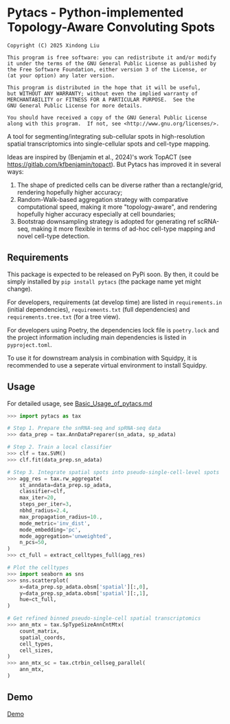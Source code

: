 # Pytacs - Python-implemented Topology-Aware Convoluting Spots

```
Copyright (C) 2025 Xindong Liu

This program is free software: you can redistribute it and/or modify
it under the terms of the GNU General Public License as published by
the Free Software Foundation, either version 3 of the License, or
(at your option) any later version.

This program is distributed in the hope that it will be useful,
but WITHOUT ANY WARRANTY; without even the implied warranty of
MERCHANTABILITY or FITNESS FOR A PARTICULAR PURPOSE.  See the
GNU General Public License for more details.

You should have received a copy of the GNU General Public License
along with this program.  If not, see <http://www.gnu.org/licenses/>.
```

A tool for segmenting/integrating sub-cellular spots in high-resolution spatial
transcriptomics into single-cellular spots and cell-type mapping.

Ideas are inspired by (Benjamin et al., 2024)'s work TopACT
(see https://gitlab.com/kfbenjamin/topact).
But Pytacs has improved it in several ways:

1. The shape of predicted cells can be diverse rather than a rectangle/grid, rendering hopefully higher accuracy;
2. Random-Walk-based aggregation strategy with comparative computational speed, making it more
"topology-aware", and rendering hopefully higher accuracy especially at cell boundaries;
3. Bootstrap downsampling strategy is adopted for generating ref scRNA-seq, making it
more flexible in terms of ad-hoc cell-type mapping and novel cell-type detection.

## Requirements
This package is expected to be released on PyPi soon. By then, it could be simply
installed by `pip install pytacs` (the package name yet might change).

For developers, requirements (at develop time) are listed in
`requirements.in` (initial dependencies), `requirements.txt` (full dependencies)
and `requirements.tree.txt` (for a tree view).

For developers using Poetry,
the dependencies lock file is `poetry.lock` and the project information
including main dependencies is listed in `pyproject.toml`. 

To use it for downstream analysis in combination with Squidpy, it is recommended to use a seperate virtual environment to install Squidpy.

## Usage

For detailed usage, see [Basic_Usage_of_pytacs.md](./Basic_Usage_of_pytacs.md)

```Python
>>> import pytacs as tax

# Step 1. Prepare the snRNA-seq and spRNA-seq data
>>> data_prep = tax.AnnDataPreparer(sn_adata, sp_adata)

# Step 2. Train a local classifier
>>> clf = tax.SVM()
>>> clf.fit(data_prep.sn_adata)

# Step 3. Integrate spatial spots into pseudo-single-cell-level spots
>>> agg_res = tax.rw_aggregate(
    st_anndata=data_prep.sp_adata,
    classifier=clf,
    max_iter=20,
    steps_per_iter=3,
    nbhd_radius=2.4,
    max_propagation_radius=10.,
    mode_metric='inv_dist',
    mode_embedding='pc',
    mode_aggregation='unweighted',
    n_pcs=50,
)
>>> ct_full = extract_celltypes_full(agg_res)

# Plot the celltypes
>>> import seaborn as sns
>>> sns.scatterplot(
    x=data_prep.sp_adata.obsm['spatial'][:,0],
    y=data_prep.sp_adata.obsm['spatial'][:,1],
    hue=ct_full,
)

# Get refined binned pseudo-single-cell spatial transcriptomics 
>>> ann_mtx = tax.SpTypeSizeAnnCntMtx(
    count_matrix,
    spatial_coords,
    cell_types,
    cell_sizes,
)
>>> ann_mtx_sc = tax.ctrbin_cellseg_parallel(
    ann_mtx,
)
```

## Demo

[Demo](./data/demo/demo.ipynb)
